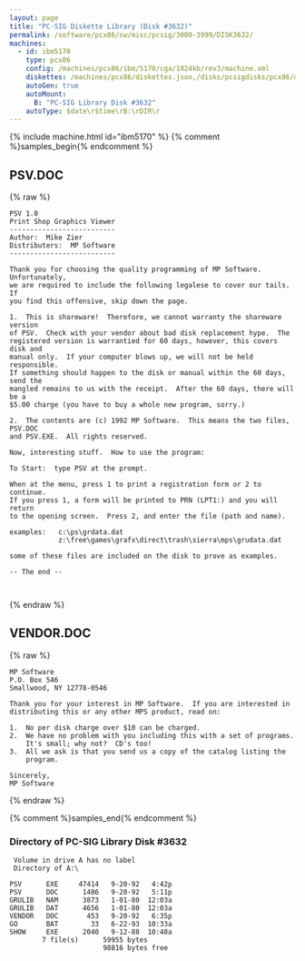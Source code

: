 ```yaml
---
layout: page
title: "PC-SIG Diskette Library (Disk #3632)"
permalink: /software/pcx86/sw/misc/pcsig/3000-3999/DISK3632/
machines:
  - id: ibm5170
    type: pcx86
    config: /machines/pcx86/ibm/5170/cga/1024kb/rev3/machine.xml
    diskettes: /machines/pcx86/diskettes.json,/disks/pcsigdisks/pcx86/diskettes.json
    autoGen: true
    autoMount:
      B: "PC-SIG Library Disk #3632"
    autoType: $date\r$time\rB:\rDIR\r
---
```


{% include machine.html id="ibm5170" %}
{% comment %}samples_begin{% endcomment %}

## PSV.DOC

{% raw %}
```
PSV 1.0
Print Shop Graphics Viewer
--------------------------
Author:  Mike Zier
Distributers:  MP Software
--------------------------

Thank you for choosing the quality programming of MP Software.  Unfortunately,
we are required to include the following legalese to cover our tails.  If
you find this offensive, skip down the page.

1.  This is shareware!  Therefore, we cannot warranty the shareware version
of PSV.  Check with your vendor about bad disk replacement hype.  The
registered version is warrantied for 60 days, however, this covers disk and
manual only.  If your computer blows up, we will not be held responsible.
If something should happen to the disk or manual within the 60 days, send the
mangled remains to us with the receipt.  After the 60 days, there will be a
$5.00 charge (you have to buy a whole new program, sorry.)

2.  The contents are (c) 1992 MP Software.  This means the two files, PSV.DOC
and PSV.EXE.  All rights reserved.

Now, interesting stuff.  How to use the program:

To Start:  type PSV at the prompt.

When at the menu, press 1 to print a registration form or 2 to continue. 
If you press 1, a form will be printed to PRN (LPT1:) and you will return 
to the opening screen.  Press 2, and enter the file (path and name).

examples:   c:\ps\grdata.dat
            z:\free\games\grafx\direct\trash\sierra\mps\grudata.dat

some of these files are included on the disk to prove as examples.

-- The end --



```
{% endraw %}

## VENDOR.DOC

{% raw %}
```
MP Software
P.O. Box 546
Smallwood, NY 12778-0546

Thank you for your interest in MP Software.  If you are interested in 
distributing this or any other MPS product, read on:

1.  No per disk charge over $10 can be charged.
2.  We have no problem with you including this with a set of programs.
    It's small; why not?  CD's too!
3.  All we ask is that you send us a copy of the catalog listing the 
    program.

Sincerely,
MP Software
```
{% endraw %}

{% comment %}samples_end{% endcomment %}

### Directory of PC-SIG Library Disk #3632

     Volume in drive A has no label
     Directory of A:\

    PSV      EXE     47414   9-20-92   4:42p
    PSV      DOC      1486   9-20-92   5:11p
    GRULIB   NAM      3873   1-01-80  12:03a
    GRULIB   DAT      4656   1-01-80  12:03a
    VENDOR   DOC       453   9-20-92   6:35p
    GO       BAT        33   6-22-93  10:33a
    SHOW     EXE      2040   9-12-88  10:48a
            7 file(s)      59955 bytes
                           98816 bytes free
